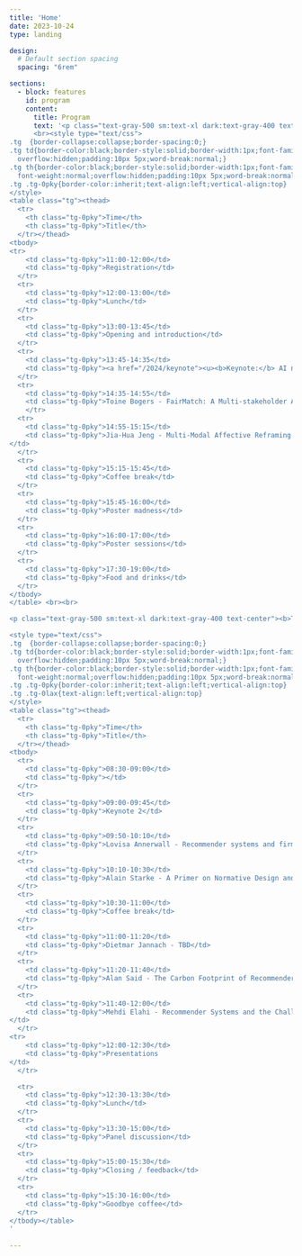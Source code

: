 ```yaml
---
title: 'Home'
date: 2023-10-24
type: landing

design:
  # Default section spacing
  spacing: "6rem"

sections:
  - block: features
    id: program
    content:
      title: Program
      text: '<p class="text-gray-500 sm:text-xl dark:text-gray-400 text-center"><b>Monday</b><br> </p>
      <br><style type="text/css">
.tg  {border-collapse:collapse;border-spacing:0;}
.tg td{border-color:black;border-style:solid;border-width:1px;font-family:Arial, sans-serif;font-size:14px;
  overflow:hidden;padding:10px 5px;word-break:normal;}
.tg th{border-color:black;border-style:solid;border-width:1px;font-family:Arial, sans-serif;font-size:14px;
  font-weight:normal;overflow:hidden;padding:10px 5px;word-break:normal;}
.tg .tg-0pky{border-color:inherit;text-align:left;vertical-align:top}
</style>
<table class="tg"><thead>
  <tr>
    <th class="tg-0pky">Time</th>
    <th class="tg-0pky">Title</th>
  </tr></thead>
<tbody>
<tr>
    <td class="tg-0pky">11:00-12:00</td>
    <td class="tg-0pky">Registration</td>
  </tr>
  <tr>
    <td class="tg-0pky">12:00-13:00</td>
    <td class="tg-0pky">Lunch</td>
  </tr>
  <tr>
    <td class="tg-0pky">13:00-13:45</td>
    <td class="tg-0pky">Opening and introduction</td>
  </tr>
  <tr>
    <td class="tg-0pky">13:45-14:35</td>
    <td class="tg-0pky"><a href="/2024/keynote"><u><b>Keynote:</b> AI needs ethics, but we need to change the game. <br><b>Speaker:</b> Peter Knees, TU Wien</a></u></td>
  </tr>
  <tr>
    <td class="tg-0pky">14:35-14:55</td>
    <td class="tg-0pky">Toine Bogers - FairMatch: A Multi-stakeholder Approach to Responsible Algorithmic Hiring 
    </tr>
  <tr>
    <td class="tg-0pky">14:55-15:15</td>
    <td class="tg-0pky">Jia-Hua Jeng - Multi-Modal Affective Reframing of a News Service with Large Language Models
</td>
  </tr>
  <tr>
    <td class="tg-0pky">15:15-15:45</td>
    <td class="tg-0pky">Coffee break</td>
  </tr>
  <tr>
    <td class="tg-0pky">15:45-16:00</td>
    <td class="tg-0pky">Poster madness</td>
  </tr>
  <tr>
    <td class="tg-0pky">16:00-17:00</td>
    <td class="tg-0pky">Poster sessions</td>
  </tr>
  <tr>
    <td class="tg-0pky">17:30-19:00</td>
    <td class="tg-0pky">Food and drinks</td>
  </tr>
</tbody>
</table> <br><br>

<p class="text-gray-500 sm:text-xl dark:text-gray-400 text-center"><b>Tuesday</b><br> </p>

<style type="text/css">
.tg  {border-collapse:collapse;border-spacing:0;}
.tg td{border-color:black;border-style:solid;border-width:1px;font-family:Arial, sans-serif;font-size:14px;
  overflow:hidden;padding:10px 5px;word-break:normal;}
.tg th{border-color:black;border-style:solid;border-width:1px;font-family:Arial, sans-serif;font-size:14px;
  font-weight:normal;overflow:hidden;padding:10px 5px;word-break:normal;}
.tg .tg-0pky{border-color:inherit;text-align:left;vertical-align:top}
.tg .tg-0lax{text-align:left;vertical-align:top}
</style>
<table class="tg"><thead>
  <tr>
    <th class="tg-0pky">Time</th>
    <th class="tg-0pky">Title</th>
  </tr></thead>
<tbody>
  <tr>
    <td class="tg-0pky">08:30-09:00</td>
    <td class="tg-0pky"></td>
  </tr>
  <tr>
    <td class="tg-0pky">09:00-09:45</td>
    <td class="tg-0pky">Keynote 2</td>
  </tr>
  <tr>
    <td class="tg-0pky">09:50-10:10</td>
    <td class="tg-0pky">Lovisa Annerwall - Recommender systems and firm performance: A systematic review of the past to prepare for future developments</td>
  </tr>
  <tr>
    <td class="tg-0pky">10:10-10:30</td>
    <td class="tg-0pky">Alain Starke - A Primer on Normative Design and Thinking in Recommender Systems: A Brief Research Agenda for the Food Domain</td>
  </tr>
  <tr>
    <td class="tg-0pky">10:30-11:00</td>
    <td class="tg-0pky">Coffee break</td>
  </tr>
  <tr>
    <td class="tg-0pky">11:00-11:20</td>
    <td class="tg-0pky">Dietmar Jannach - TBD</td>
  </tr>
  <tr>
    <td class="tg-0pky">11:20-11:40</td>
    <td class="tg-0pky">Alan Said - The Carbon Footprint of Recommender Systems</td>
  </tr>
  <tr>
    <td class="tg-0pky">11:40-12:00</td>
    <td class="tg-0pky">Mehdi Elahi - Recommender Systems and the Challenge of Popularity Bias: An Overview
</td>
  </tr>
<tr>
    <td class="tg-0pky">12:00-12:30</td>
    <td class="tg-0pky">Presentations
</td>
  </tr>

  <tr>
    <td class="tg-0pky">12:30-13:30</td>
    <td class="tg-0pky">Lunch</td>
  </tr>
  <tr>
    <td class="tg-0pky">13:30-15:00</td>
    <td class="tg-0pky">Panel discussion</td>
  </tr>
  <tr>
    <td class="tg-0pky">15:00-15:30</td>
    <td class="tg-0pky">Closing / feedback</td>
  </tr>
  <tr>
    <td class="tg-0pky">15:30-16:00</td>
    <td class="tg-0pky">Goodbye coffee</td>
  </tr>
</tbody></table>
' 
  
---
```

